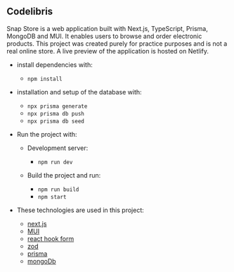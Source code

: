 ## Codelibris

Snap Store is a web application built with Next.js, TypeScript, Prisma, MongoDB and MUI. It enables users to browse and order electronic products. This project was created purely for practice purposes and is not a real online store. A live preview of the application is hosted on Netlify.




- install dependencies with:

  - `npm install`

- installation and setup of the database with:

  - `npx prisma generate`
  - `npx prisma db push`
  - `npx prisma db seed`

- Run the project with:

  - Development server:
    - `npm run dev`

  - Build the project and run:
    - `npm run build`
    - `npm start`


- These technologies are used in this project:
  - [next.js](https://nextjs.org/)
  - [MUI](https://mui.com/)
  - [react hook form](https://react-hook-form.com/)
  - [zod](https://zod.dev/)
  - [prisma](https://www.prisma.io/)
  - [mongoDb](https://www.mongodb.com/)
